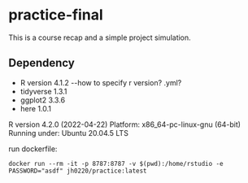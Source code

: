 # practice-final
This is a course recap and a simple project simulation.

## Dependency
- R version 4.1.2 --how to specify r version? .yml?
- tidyverse 1.3.1
- ggplot2 3.3.6
- here 1.0.1

R version 4.2.0 (2022-04-22)
Platform: x86_64-pc-linux-gnu (64-bit)
Running under: Ubuntu 20.04.5 LTS

run dockerfile:

``` docker run --rm -it -p 8787:8787 -v $(pwd):/home/rstudio -e PASSWORD="asdf" jh0220/practice:latest ```
